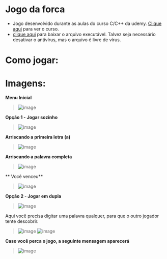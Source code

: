 # Jogo da forca
* Jogo desenvolvido durante as aulas do curso C/C++ da udemy. [Clique aqui](https://www.udemy.com/course/curso-completo-de-linguagem-c-iniciante-ao-avancado/?couponCode=24T7MT72224) para ver o curso.
* [clique aqui]() para baixar o arquivo executável. Talvez seja necessário desativar o antivírus, mas o arquivo é livre de vírus.
# Como jogar:

# Imagens:
 **Menu Inicial**
>![image](https://github.com/user-attachments/assets/0578af22-a808-432a-b69d-19f803cb577f)

**Opção 1 - Jogar sozinho** 
>![image](https://github.com/user-attachments/assets/2a9a19a1-ea98-4b2d-b366-6eaccc96c6fa)

**Arriscando a primeira letra (a)**
>![image](https://github.com/user-attachments/assets/088b12b4-00d1-489c-9728-eadd062b1c6d)

**Arriscando a palavra completa**
>![image](https://github.com/user-attachments/assets/86758a65-8239-4a6b-8cbd-b4a5cbbecfa7)

** Você venceu**
>![image](https://github.com/user-attachments/assets/c6906264-b2cd-4990-905d-9a2983c80fb4)

**Opção 2 - Jogar em dupla**
>![image](https://github.com/user-attachments/assets/c2f59670-d970-4562-b9d6-2948ee809593)

Aqui você precisa digitar uma palavra qualquer, para que o outro jogador tente descobrir.
>![image](https://github.com/user-attachments/assets/5df470bb-524f-41cc-90c0-a3cb499f591e)
>![image](https://github.com/user-attachments/assets/df59ad5c-a67f-4f08-b58b-dd271af0301b)

**Caso você perca o jogo, a seguinte mensagem aparecerá**
>![image](https://github.com/user-attachments/assets/c83dae0e-47ef-4631-82fe-139d25f2e502)


